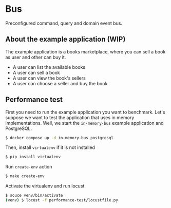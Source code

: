 # Bus

Preconfigured command, query and domain event bus.


## About the example application (WIP)

The example application is a books marketplace, where you can sell a book as user and other
can buy it.

* A user can list the available books
* A user can sell a book
* A user can view the book's sellers
* A user can choose a seller and buy the book

## Performance test

First you need to run the example application you want to benchmark.
Let's suppose we want to test the application that uses in memory implementations.
Well, we start the ``in-memory-bus`` example application and PostgreSQL.

```sh
$ docker compose up -d in-memory-bus postgresql
```

Then, install ``virtualenv`` if it is not installed

```sh
$ pip install virtualenv
```

Run ``create-env`` action

```sh
$ make create-env
```

Activate the virtualenv and run locust

```sh
$ souce venv/bin/activate
(venv) $ locust -f performance-test/locustfile.py
```
